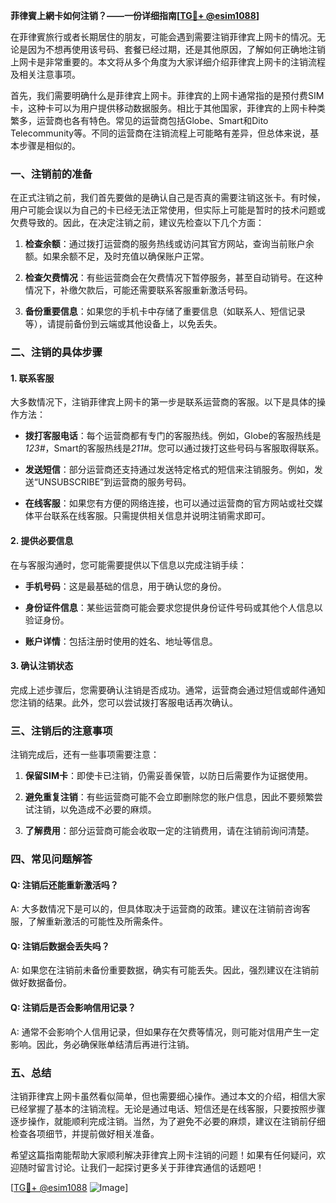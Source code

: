 **菲律賓上網卡如何注销？——一份详细指南[[TG💪+ @esim1088](https://t.me/s/esim1088)]**

在菲律賓旅行或者长期居住的朋友，可能会遇到需要注销菲律宾上网卡的情况。无论是因为不想再使用该号码、套餐已经过期，还是其他原因，了解如何正确地注销上网卡是非常重要的。本文将从多个角度为大家详细介绍菲律宾上网卡的注销流程及相关注意事项。

首先，我们需要明确什么是菲律宾上网卡。菲律宾的上网卡通常指的是预付费SIM卡，这种卡可以为用户提供移动数据服务。相比于其他国家，菲律宾的上网卡种类繁多，运营商也各有特色。常见的运营商包括Globe、Smart和Dito Telecommunity等。不同的运营商在注销流程上可能略有差异，但总体来说，基本步骤是相似的。

### 一、注销前的准备

在正式注销之前，我们首先要做的是确认自己是否真的需要注销这张卡。有时候，用户可能会误以为自己的卡已经无法正常使用，但实际上可能是暂时的技术问题或欠费导致的。因此，在决定注销之前，建议先检查以下几个方面：

1. **检查余额**：通过拨打运营商的服务热线或访问其官方网站，查询当前账户余额。如果余额不足，及时充值以确保账户正常。
   
2. **检查欠费情况**：有些运营商会在欠费情况下暂停服务，甚至自动销号。在这种情况下，补缴欠款后，可能还需要联系客服重新激活号码。

3. **备份重要信息**：如果您的手机卡中存储了重要信息（如联系人、短信记录等），请提前备份到云端或其他设备上，以免丢失。

### 二、注销的具体步骤

#### 1. 联系客服

大多数情况下，注销菲律宾上网卡的第一步是联系运营商的客服。以下是具体的操作方法：

- **拨打客服电话**：每个运营商都有专门的客服热线。例如，Globe的客服热线是*123#*，Smart的客服热线是*211#*。您可以通过拨打这些号码与客服取得联系。
  
- **发送短信**：部分运营商还支持通过发送特定格式的短信来注销服务。例如，发送“UNSUBSCRIBE”到运营商的服务号码。

- **在线客服**：如果您有方便的网络连接，也可以通过运营商的官方网站或社交媒体平台联系在线客服。只需提供相关信息并说明注销需求即可。

#### 2. 提供必要信息

在与客服沟通时，您可能需要提供以下信息以完成注销手续：

- **手机号码**：这是最基础的信息，用于确认您的身份。
  
- **身份证件信息**：某些运营商可能会要求您提供身份证件号码或其他个人信息以验证身份。

- **账户详情**：包括注册时使用的姓名、地址等信息。

#### 3. 确认注销状态

完成上述步骤后，您需要确认注销是否成功。通常，运营商会通过短信或邮件通知您注销的结果。此外，您可以尝试拨打客服电话再次确认。

### 三、注销后的注意事项

注销完成后，还有一些事项需要注意：

1. **保留SIM卡**：即使卡已注销，仍需妥善保管，以防日后需要作为证据使用。

2. **避免重复注销**：有些运营商可能不会立即删除您的账户信息，因此不要频繁尝试注销，以免造成不必要的麻烦。

3. **了解费用**：部分运营商可能会收取一定的注销费用，请在注销前询问清楚。

### 四、常见问题解答

#### Q: 注销后还能重新激活吗？

A: 大多数情况下是可以的，但具体取决于运营商的政策。建议在注销前咨询客服，了解重新激活的可能性及所需条件。

#### Q: 注销后数据会丢失吗？

A: 如果您在注销前未备份重要数据，确实有可能丢失。因此，强烈建议在注销前做好数据备份。

#### Q: 注销后是否会影响信用记录？

A: 通常不会影响个人信用记录，但如果存在欠费等情况，则可能对信用产生一定影响。因此，务必确保账单结清后再进行注销。

### 五、总结

注销菲律宾上网卡虽然看似简单，但也需要细心操作。通过本文的介绍，相信大家已经掌握了基本的注销流程。无论是通过电话、短信还是在线客服，只要按照步骤逐步操作，就能顺利完成注销。当然，为了避免不必要的麻烦，建议在注销前仔细检查各项细节，并提前做好相关准备。

希望这篇指南能帮助大家顺利解决菲律宾上网卡注销的问题！如果有任何疑问，欢迎随时留言讨论。让我们一起探讨更多关于菲律宾通信的话题吧！

[[TG💪+ @esim1088](https://t.me/s/esim1088) ![Image](https://i.postimg.cc/4NQfJmqS/Snipaste-2025-05-13-00-14-12.png)]